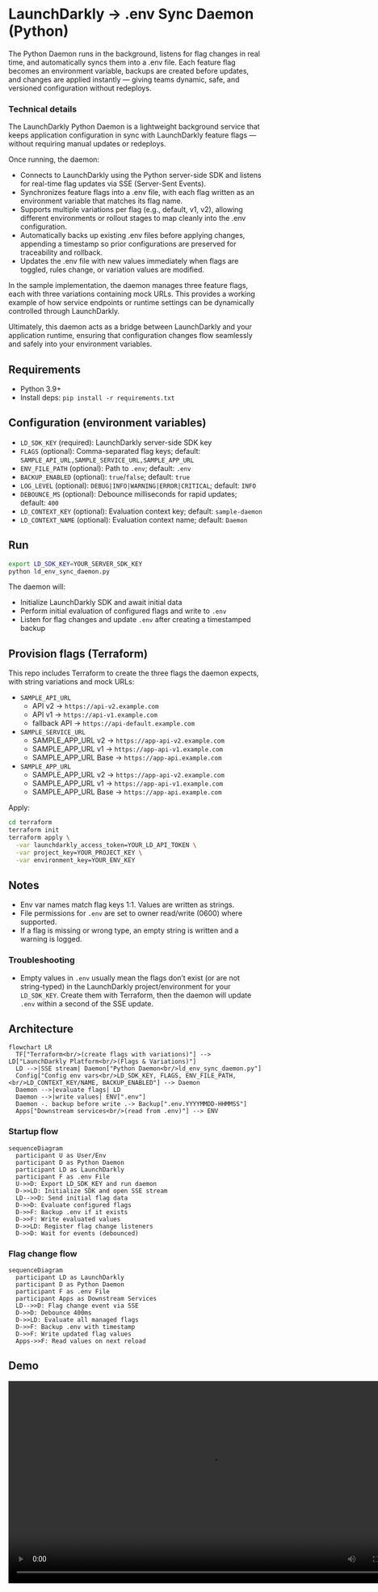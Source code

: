 # LaunchDarkly → .env Sync Daemon (Python)

The Python Daemon runs in the background, listens for flag changes in real time, and automatically syncs them into a .env file. Each feature flag becomes an environment variable, backups are created before updates, and changes are applied instantly — giving teams dynamic, safe, and versioned configuration without redeploys.

### Technical details
The LaunchDarkly Python Daemon is a lightweight background service that keeps application configuration in sync with LaunchDarkly feature flags — without requiring manual updates or redeploys.

Once running, the daemon:
- Connects to LaunchDarkly using the Python server-side SDK and listens for real-time flag updates via SSE (Server-Sent Events).
- Synchronizes feature flags into a .env file, with each flag written as an environment variable that matches its flag name.
- Supports multiple variations per flag (e.g., default, v1, v2), allowing different environments or rollout stages to map cleanly into the .env configuration.
- Automatically backs up existing .env files before applying changes, appending a timestamp so prior configurations are preserved for traceability and rollback.
- Updates the .env file with new values immediately when flags are toggled, rules change, or variation values are modified.

In the sample implementation, the daemon manages three feature flags, each with three variations containing mock URLs. This provides a working example of how service endpoints or runtime settings can be dynamically controlled through LaunchDarkly.

Ultimately, this daemon acts as a bridge between LaunchDarkly and your application runtime, ensuring that configuration changes flow seamlessly and safely into your environment variables.

## Requirements

- Python 3.9+
- Install deps: `pip install -r requirements.txt`

## Configuration (environment variables)

- `LD_SDK_KEY` (required): LaunchDarkly server-side SDK key
- `FLAGS` (optional): Comma-separated flag keys; default: `SAMPLE_API_URL,SAMPLE_SERVICE_URL,SAMPLE_APP_URL`
- `ENV_FILE_PATH` (optional): Path to `.env`; default: `.env`
- `BACKUP_ENABLED` (optional): `true`/`false`; default: `true`
- `LOG_LEVEL` (optional): `DEBUG|INFO|WARNING|ERROR|CRITICAL`; default: `INFO`
- `DEBOUNCE_MS` (optional): Debounce milliseconds for rapid updates; default: `400`
- `LD_CONTEXT_KEY` (optional): Evaluation context key; default: `sample-daemon`
- `LD_CONTEXT_NAME` (optional): Evaluation context name; default: `Daemon`

## Run

```bash
export LD_SDK_KEY=YOUR_SERVER_SDK_KEY
python ld_env_sync_daemon.py
```

The daemon will:
- Initialize LaunchDarkly SDK and await initial data
- Perform initial evaluation of configured flags and write to `.env`
- Listen for flag changes and update `.env` after creating a timestamped backup

## Provision flags (Terraform)

This repo includes Terraform to create the three flags the daemon expects, with string variations and mock URLs:

- `SAMPLE_API_URL`
  - API v2 → `https://api-v2.example.com`
  - API v1 → `https://api-v1.example.com`
  - fallback API → `https://api-default.example.com`
- `SAMPLE_SERVICE_URL`
  - SAMPLE_APP_URL v2 → `https://app-api-v2.example.com`
  - SAMPLE_APP_URL v1 → `https://app-api-v1.example.com`
  - SAMPLE_APP_URL Base → `https://app-api.example.com`
- `SAMPLE_APP_URL`
  - SAMPLE_APP_URL v2 → `https://app-api-v2.example.com`
  - SAMPLE_APP_URL v1 → `https://app-api-v1.example.com`
  - SAMPLE_APP_URL Base → `https://app-api.example.com`

Apply:

```bash
cd terraform
terraform init
terraform apply \
  -var launchdarkly_access_token=YOUR_LD_API_TOKEN \
  -var project_key=YOUR_PROJECT_KEY \
  -var environment_key=YOUR_ENV_KEY
```

## Notes

- Env var names match flag keys 1:1. Values are written as strings.
- File permissions for `.env` are set to owner read/write (0600) where supported.
- If a flag is missing or wrong type, an empty string is written and a warning is logged.

### Troubleshooting

- Empty values in `.env` usually mean the flags don’t exist (or are not string-typed) in the LaunchDarkly project/environment for your `LD_SDK_KEY`. Create them with Terraform, then the daemon will update `.env` within a second of the SSE update.

## Architecture

```mermaid
flowchart LR
  TF["Terraform<br/>(create flags with variations)"] --> LD["LaunchDarkly Platform<br/>(Flags & Variations)"]
  LD -->|SSE stream| Daemon["Python Daemon<br/>ld_env_sync_daemon.py"]
  Config["Config env vars<br/>LD_SDK_KEY, FLAGS, ENV_FILE_PATH,<br/>LD_CONTEXT_KEY/NAME, BACKUP_ENABLED"] --> Daemon
  Daemon -->|evaluate flags| LD
  Daemon -->|write values| ENV[".env"]
  Daemon -. backup before write .-> Backup[".env.YYYYMMDD-HHMMSS"]
  Apps["Downstream services<br/>(read from .env)"] --> ENV
```

### Startup flow

```mermaid
sequenceDiagram
  participant U as User/Env
  participant D as Python Daemon
  participant LD as LaunchDarkly
  participant F as .env File
  U->>D: Export LD_SDK_KEY and run daemon
  D->>LD: Initialize SDK and open SSE stream
  LD-->>D: Send initial flag data
  D->>D: Evaluate configured flags
  D->>F: Backup .env if it exists
  D->>F: Write evaluated values
  D->>LD: Register flag change listeners
  D->>D: Wait for events (debounced)
```

### Flag change flow

```mermaid
sequenceDiagram
  participant LD as LaunchDarkly
  participant D as Python Daemon
  participant F as .env File
  participant Apps as Downstream Services
  LD-->>D: Flag change event via SSE
  D->>D: Debounce 400ms
  D->>LD: Evaluate all managed flags
  D->>F: Backup .env with timestamp
  D->>F: Write updated flag values
  Apps->>F: Read values on next reload
```



## Demo

<video src="demo%20video/Infra%20remote%20config.mp4" controls width="800">
  Your browser does not support the video tag. You can
  <a href="demo%20video/Infra%20remote%20config.mp4">download the video</a> instead.
</video>

